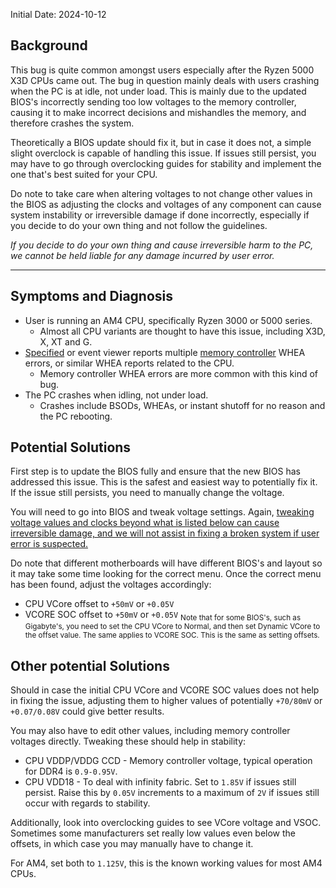 Initial Date: 2024-10-12
## Background

This bug is quite common amongst users especially after the Ryzen 5000 X3D CPUs came out. The bug in question mainly deals with users crashing when the PC is at idle, not under load. This is mainly due to the updated BIOS's incorrectly sending too low voltages to the memory controller, causing it to make incorrect decisions and mishandles the memory, and therefore crashes the system.

Theoretically a BIOS update should fix it, but in case it does not, a simple slight overclock is capable of handling this issue. If issues still persist, you may have to go through overclocking guides for stability and implement the one that's best suited for your CPU.

Do note to take care when altering voltages to not change other values in the BIOS as adjusting the clocks and voltages of any component can cause system instability or irreversible damage if done incorrectly, especially if you decide to do your own thing and not follow the guidelines.

*If you decide to do your own thing and cause irreversible harm to the PC, we cannot be held liable for any damage incurred by user error.*

---
## Symptoms and Diagnosis

- User is running an AM4 CPU, specifically Ryzen 3000 or 5000 series.
	- Almost all CPU variants are thought to have this issue, including X3D, X, XT and G. 
- [Specified](https://spec-ify.com/) or event viewer reports multiple <u>memory controller</u> WHEA errors, or similar WHEA reports related to the CPU.
	- Memory controller WHEA errors are more common with this kind of bug.
- The PC crashes when idling, not under load.
	- Crashes include BSODs, WHEAs, or instant shutoff for no reason and the PC rebooting.

## Potential Solutions

First step is to update the BIOS fully and ensure that the new BIOS has addressed this issue. This is the safest and easiest way to potentially fix it. If the issue still persists, you need to manually change the voltage.

You will need to go into BIOS and tweak voltage settings. Again, <u>tweaking voltage values and clocks beyond what is listed below can cause irreversible damage, and we will not assist in fixing a broken system if user error is suspected.</u>

Do note that different motherboards will have different BIOS's and layout so it may take some time looking for the correct menu. Once the correct menu has been found, adjust the voltages accordingly:
- CPU VCore offset to `+50mV` or `+0.05V`
- VCORE SOC offset to `+50mV` or `+0.05V`
<sub>Note that for some BIOS's, such as Gigabyte's, you need to set the CPU VCore to Normal, and then set Dynamic VCore to the offset value. The same applies to VCORE SOC. This is the same as setting offsets.</sub>

## Other potential Solutions

Should in case the initial CPU VCore and VCORE SOC values does not help in fixing the issue, adjusting them to higher values of potentially `+70/80mV` or `+0.07/0.08V` could give better results.

You may also have to edit other values, including memory controller voltages directly. Tweaking these should help in stability:
- CPU VDDP/VDDG CCD - Memory controller voltage, typical operation for DDR4 is `0.9-0.95V`.
- CPU VDD18 - To deal with infinity fabric. Set to `1.85V` if issues still persist. Raise this by `0.05V` increments to a maximum of `2V` if issues still occur with regards to stability.

Additionally, look into overclocking guides to see VCore voltage and VSOC. Sometimes some manufacturers set really low values even below the offsets, in which case you may manually have to change it. 

For AM4, set both to `1.125V`, this is the known working values for most AM4 CPUs.